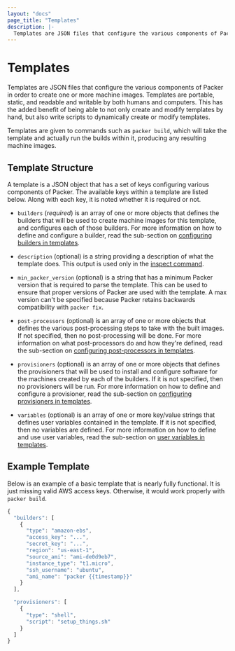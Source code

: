 ```yaml
---
layout: "docs"
page_title: "Templates"
description: |-
  Templates are JSON files that configure the various components of Packer in order to create one or more machine images. Templates are portable, static, and readable and writable by both humans and computers. This has the added benefit of being able to not only create and modify templates by hand, but also write scripts to dynamically create or modify templates.
---
```


# Templates

Templates are JSON files that configure the various components of Packer
in order to create one or more machine images. Templates are portable, static,
and readable and writable by both humans and computers. This has the added
benefit of being able to not only create and modify templates by hand, but
also write scripts to dynamically create or modify templates.

Templates are given to commands such as `packer build`, which will
take the template and actually run the builds within it, producing
any resulting machine images.

## Template Structure

A template is a JSON object that has a set of keys configuring various
components of Packer. The available keys within a template are listed below.
Along with each key, it is noted whether it is required or not.

* `builders` (_required_) is an array of one or more objects that defines
  the builders that will be used to create machine images for this template,
  and configures each of those builders. For more information on how to define
  and configure a builder, read the sub-section on
  [configuring builders in templates](/docs/templates/builders.html).

* `description` (optional) is a string providing a description of what
  the template does. This output is used only in the
  [inspect command](/docs/command-line/inspect.html).

* `min_packer_version` (optional) is a string that has a minimum Packer
  version that is required to parse the template. This can be used to
  ensure that proper versions of Packer are used with the template. A
  max version can't be specified because Packer retains backwards
  compatibility with `packer fix`.

* `post-processors` (optional) is an array of one or more objects that defines the
  various post-processing steps to take with the built images. If not specified,
  then no post-processing will be done. For more
  information on what post-processors do and how they're defined, read the
  sub-section on [configuring post-processors in templates](/docs/templates/post-processors.html).

* `provisioners` (optional) is an array of one or more objects that defines
  the provisioners that will be used to install and configure software for
  the machines created by each of the builders. If it is not specified,
  then no provisioners will be run. For more
  information on how to define and configure a provisioner, read the
  sub-section on [configuring provisioners in templates](/docs/templates/provisioners.html).

* `variables` (optional) is an array of one or more key/value strings that defines
  user variables contained in the template.
  If it is not specified, then no variables are defined.
  For more information on how to define and use user variables, read the
  sub-section on [user variables in templates](/docs/templates/user-variables.html).

## Example Template

Below is an example of a basic template that is nearly fully functional. It is just
missing valid AWS access keys. Otherwise, it would work properly with
`packer build`.

```javascript
{
  "builders": [
    {
      "type": "amazon-ebs",
      "access_key": "...",
      "secret_key": "...",
      "region": "us-east-1",
      "source_ami": "ami-de0d9eb7",
      "instance_type": "t1.micro",
      "ssh_username": "ubuntu",
      "ami_name": "packer {{timestamp}}"
    }
  ],

  "provisioners": [
    {
      "type": "shell",
      "script": "setup_things.sh"
    }
  ]
}
```
